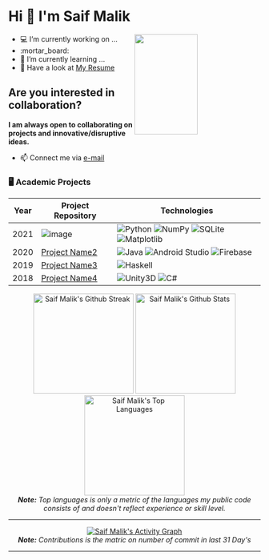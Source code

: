 <!--

<!-- ![Profile views](https://komarev.com/ghpvc/?username=saif-mal1k&label=total%20Profile%20Views%20&color=000000&style=plastic) -->
<!-- above image works by counting how many times address is called -->

<!--
**saif-mal1k/saif-mal1k** is a ✨ _special_ ✨ repository because its `README.md` (this file) appears on your GitHub profile.

Here are some ideas to get you started:

- 💻 I’m currently working on ...
- :mortar_board: 
- 📖 I’m currently learning ...
- 👯 I’m looking to collaborate on ...
- 🤔 I’m looking for help with ...
- 💬 Ask me about ...
- 📫 How to reach me: ...
- 😄 Pronouns: ...
- ⚡ Fun fact: ...
- 📝 [My Resume](https://drive.google.com/saif-mal1k/saif-mal1k/blob/main/saif_malik.pdf "Download Resume")
- 🏆
- 
-->
<!-- visit this https://github.com/anuraghazra/github-readme-stats -->



# Hi 👋 I'm Saif Malik
<div>
  <img align="right" width="50%" src="https://github-readme-stats.vercel.app/api/top-langs?username=saif-mal1k&show_icons=true&langs_count=10&locale=en&layout=compact&theme=algolia&bg_color=0D1117&hide_border=true&title_color=05FFFF" height="200"/>
  <p align="left">
  <ul>
    <li>💻 I’m currently working on ...</li>
    <li> :mortar_board: </li>
    <li> 📖 I’m currently learning ...</li>
    <li> 📝 Have a look at <a href="https://drive.google.com/saif-mal1k/saif-mal1k/blob/main/saif_malik.pdf" title="Download Resume"> My Resume</a> </li>
  </ul>
  </p>
</div>





## **Are you interested in collaboration?** 
**I am always open to collaborating on projects and innovative/disruptive ideas.**

- 📫 Connect me via [e-mail](mailto:it.saifmalik@gmail.com)

<!-- # Style 2 Light Theme -->

### 🖥️ Academic Projects
<!-- table -->
| Year              | Project Repository                     | Technologies                           |
|-------------------|----------------------------------------|----------------------------------------|
| 2021              | ![image](https://github-readme-stats.vercel.app/api/pin/?username=saif-mal1k&repo=virtual-assistant&bg_color=F7F7F7&title_color=0066FF&text_color=000000&icon_color=448FFF) | ![Python](https://img.shields.io/badge/-Python-black?style=flat-square&logo=python) ![NumPy](https://img.shields.io/badge/-NumPy-black?style=flat-square&logo=numpy) ![SQLite](https://img.shields.io/badge/-SQLite-black?style=flat-square&logo=sqlite) ![Matplotlib](https://img.shields.io/badge/-Matplotlib-black?style=flat-square) |
| 2020              | [Project Name2](https://github.com/ "My code") | ![Java](https://img.shields.io/badge/-Java-black?style=flat-square&logo=java&logoColor=red) ![Android Studio](https://img.shields.io/badge/-Android%20Studio-black?style=flat-square&logo=androidstudio) ![Firebase](https://img.shields.io/badge/-Firebase-black?style=flat-square&logo=firebase) |
| 2019              | [Project Name3](https://github.com/ "code") | ![Haskell](https://img.shields.io/badge/-Haskell-black?style=flat-square&logo=haskell) |
| 2018              | [Project Name4](https://github.com/ "Part of a Larger Project") | ![Unity3D](https://img.shields.io/badge/-Unity3D-black?style=flat-square&logo=unity) ![C#](https://img.shields.io/badge/-C%23-black?style=flat-square&logo=csharp) |
  

<!-- github stats -->
<div align="center">
   <div>
    <a href="#"><img alt="Saif Malik's Github Streak" src="http://github-readme-streak-stats.herokuapp.com?user=saif-mal1k&hide_border=true&date_format=M%20j%5B%2C%20Y%5D&background=F7F7F7&ring=0066FF&fire=FF6306&currStreakLabel=0066FF" height="200"/></a> 
    <a href="#"><img alt="Saif Malik's Github Stats" src="https://github-readme-stats.vercel.app/api?username=saif-mal1k&show_icons=true&include_all_commits=true&count_private=true&theme=react&hide_border=true&bg_color=F7F7F7&title_color=0066FF&icon_color=448FFF&text_color=000000" height="200"/></a>
    <a href="#"><img alt="Saif Malik's Top Languages" src="https://github-readme-stats.vercel.app/api/top-langs/?username=saif-mal1k&langs_count=10&layout=compact&theme=react&hide_border=true&bg_color=F7F7F7&title_color=0066FF&icon_color=0066FF&text_color=000000" height="200"/></a>
    <br/>
    <i><b>Note:</b> Top languages is only a metric of the languages my public code consists of and doesn't reflect experience or skill level.</i>
  </div>  
  
  <hr/>
  
  <div>
    <a href="#"><img alt="Saif Malik's Activity Graph" src="https://activity-graph.herokuapp.com/graph?username=saif-mal1k&custom_title=Saif%20Malik's%20Contribution%20Graph&bg_color=FFFFFF&color=000000&line=66FF99&point=000000&hide_border=true&area=true" /></a>
  </div> 
    <i><b>Note:</b> Contributions is the matric on number of commit in last 31 Day's </i>

  
  <hr/>
  
</div>











  

  
